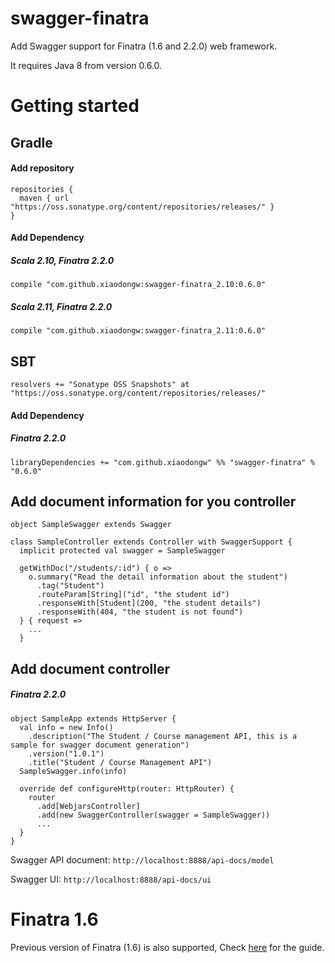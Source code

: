# swagger-finatra
Add Swagger support for Finatra (1.6 and 2.2.0) web framework.

It requires Java 8 from version 0.6.0.

# Getting started
## Gradle
#### Add repository

	repositories {
	  maven { url "https://oss.sonatype.org/content/repositories/releases/" }
	}

#### Add Dependency

##### Scala 2.10, Finatra 2.2.0

	compile "com.github.xiaodongw:swagger-finatra_2.10:0.6.0"

##### Scala 2.11, Finatra 2.2.0

	compile "com.github.xiaodongw:swagger-finatra_2.11:0.6.0"

## SBT
	resolvers += "Sonatype OSS Snapshots" at "https://oss.sonatype.org/content/repositories/releases/"

#### Add Dependency

##### Finatra 2.2.0

    libraryDependencies += "com.github.xiaodongw" %% "swagger-finatra" % "0.6.0"

## Add document information for you controller
    object SampleSwagger extends Swagger

    class SampleController extends Controller with SwaggerSupport {
      implicit protected val swagger = SampleSwagger

      getWithDoc("/students/:id") { o =>
        o.summary("Read the detail information about the student")
          .tag("Student")
          .routeParam[String]("id", "the student id")
          .responseWith[Student](200, "the student details")
          .responseWith(404, "the student is not found")
      } { request =>
        ...
      }

## Add document controller

##### Finatra 2.2.0
    object SampleApp extends HttpServer {
      val info = new Info()
        .description("The Student / Course management API, this is a sample for swagger document generation")
        .version("1.0.1")
        .title("Student / Course Management API")
      SampleSwagger.info(info)

      override def configureHttp(router: HttpRouter) {
        router
          .add[WebjarsController]
          .add(new SwaggerController(swagger = SampleSwagger))
          ...
      }
    }
Swagger API document: ```http://localhost:8888/api-docs/model```

Swagger UI: ```http://localhost:8888/api-docs/ui```

# Finatra 1.6
Previous version of Finatra (1.6) is also supported, Check [here](finatra1.md) for the guide.
